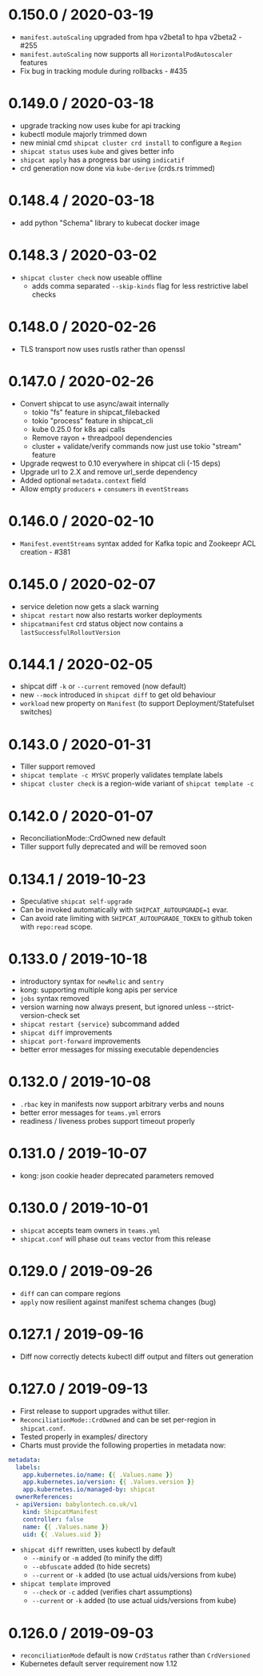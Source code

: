 0.150.0 / 2020-03-19
====================
  * `manifest.autoScaling` upgraded from hpa v2beta1 to hpa v2beta2 - #255
  * `manifest.autoScaling` now supports all `HorizontalPodAutoscaler` features
  * Fix bug in tracking module during rollbacks - #435

0.149.0 / 2020-03-18
====================
  * upgrade tracking now uses kube for api tracking
  * kubectl module majorly trimmed down
  * new minial cmd `shipcat cluster crd install` to configure a `Region`
  * `shipcat status` uses `kube` and gives better info
  * `shipcat apply` has a progress bar using `indicatif`
  * crd generation now done via `kube-derive` (crds.rs trimmed)

0.148.4 / 2020-03-18
====================
  * add python "Schema" library to kubecat docker image

0.148.3 / 2020-03-02
====================
  * `shipcat cluster check` now useable offline
    - adds comma separated `--skip-kinds` flag for less restrictive label checks

0.148.0 / 2020-02-26
====================
  * TLS transport now uses rustls rather than openssl

0.147.0 / 2020-02-26
====================
  * Convert shipcat to use async/await internally
    - tokio "fs" feature in shipcat_filebacked
    - tokio "process" feature in shipcat_cli
    - kube 0.25.0 for k8s api calls
    * Remove rayon + threadpool dependencies
    - cluster + validate/verify commands now just use tokio "stream" feature
  * Upgrade reqwest to 0.10 everywhere in shipcat cli (-15 deps)
  * Upgrade url to 2.X and remove url_serde dependency
  * Added optional `metadata.context` field
  * Allow empty `producers` +  `consumers` in `eventStreams`

0.146.0 / 2020-02-10
====================
  * `Manifest.eventStreams` syntax added for Kafka topic and Zookeepr ACL creation - #381

0.145.0 / 2020-02-07
====================
  * service deletion now gets a slack warning
  * `shipcat restart` now also restarts worker deployments
  * `shipcatmanifest` crd status object now contains a `lastSuccessfulRolloutVersion`

0.144.1 / 2020-02-05
====================
  * shipcat diff `-k` or `--current` removed (now default)
  * new `--mock` introduced in `shipcat diff` to get old behaviour
  * `workload` new property on `Manifest` (to support Deployment/Statefulset switches)

0.143.0 / 2020-01-31
====================
  * Tiller support removed
  * `shipcat template -c MYSVC` properly validates template labels
  * `shipcat cluster check` is a region-wide variant of `shipcat template -c`

0.142.0 / 2020-01-07
====================
  * ReconciliationMode::CrdOwned new default
  * Tiller support fully deprecated and will be removed soon

0.134.1 / 2019-10-23
====================
  * Speculative `shipcat self-upgrade`
  * Can be invoked automatically with `SHIPCAT_AUTOUPGRADE=1` evar.
  * Can avoid rate limiting with `SHIPCAT_AUTOUPGRADE_TOKEN` to github token with `repo:read` scope.

0.133.0 / 2019-10-18
====================
  * introductory syntax for `newRelic` and `sentry`
  * kong: supporting multiple kong apis per service
  * `jobs` syntax removed
  * version warning now always present, but ignored unless --strict-version-check set
  * `shipcat restart {service}` subcommand added
  * `shipcat diff` improvements
  * `shipcat port-forward` improvements
  * better error messages for missing executable dependencies

0.132.0 / 2019-10-08
====================
  * `.rbac` key in manifests now support arbitrary verbs and nouns
  * better error messages for `teams.yml` errors
  * readiness / liveness probes support timeout properly

0.131.0 / 2019-10-07
====================
  * kong: json cookie header deprecated parameters removed

0.130.0 / 2019-10-01
====================
  * `shipcat` accepts team owners in `teams.yml`
  * `shipcat.conf` will phase out `teams` vector from this release

0.129.0 / 2019-09-26
====================
  * `diff` can can compare regions
  * `apply` now resilient against manifest schema changes (bug)

0.127.1 / 2019-09-16
====================
  * Diff now correctly detects kubectl diff output and filters out generation

0.127.0 / 2019-09-13
====================
  * First release to support upgrades withut tiller.
  * `ReconciliationMode::CrdOwned` and can be set per-region in `shipcat.conf`.
  * Tested properly in examples/ directory
  * Charts must provide the following properties in metadata now:

```yaml
metadata:
  labels:
    app.kubernetes.io/name: {{ .Values.name }}
    app.kubernetes.io/version: {{ .Values.version }}
    app.kubernetes.io/managed-by: shipcat
  ownerReferences:
  - apiVersion: babylontech.co.uk/v1
    kind: ShipcatManifest
    controller: false
    name: {{ .Values.name }}
    uid: {{ .Values.uid }}
```

 * `shipcat diff` rewritten, uses kubectl by default
   - `--minify` or `-m` added (to minify the diff)
   - `--obfuscate` added (to hide secrets)
   - `--current` or `-k` added (to use actual uids/versions from kube)
 * `shipcat template` improved
   - `--check` or `-c` added (verifies chart assumptions)
   - `--current` or `-k` added (to use actual uids/versions from kube)

0.126.0 / 2019-09-03
====================
  * `reconciliationMode` default is now `CrdStatus` rather than `CrdVersioned`
  * Kubernetes default server requirement now 1.12
